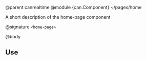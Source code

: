 @parent canrealtime
@module {can.Component} ~/pages/home <home-page>

A short description of the home-page component

@signature `<home-page>`

@body

## Use

